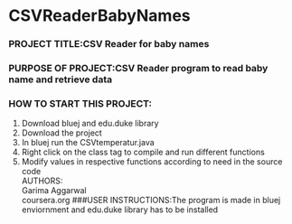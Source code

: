 # CSVReaderBabyNames
### PROJECT TITLE:CSV Reader for baby names
### PURPOSE OF PROJECT:CSV Reader program to read baby name and retrieve data
### HOW TO START THIS PROJECT:
1) Download bluej and edu.duke library<br>
2) Download the project<br>
3) In bluej run the CSVtemperatur.java <br>
4) Right click on the class tag to compile and run different functions<br>
5) Modify values in respective functions according to need in the source code<br>
AUTHORS:<br>
Garima Aggarwal<br>
coursera.org
###USER INSTRUCTIONS:The program is made in bluej enviornment and edu.duke library has to be installed
